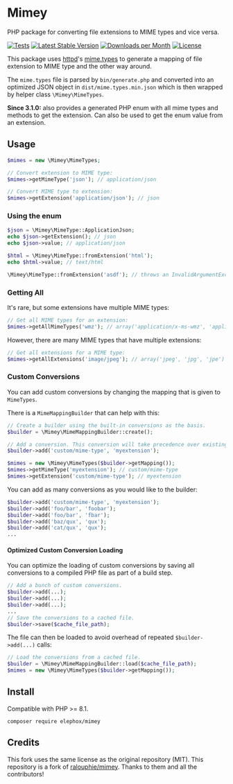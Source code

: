 Mimey
=====

PHP package for converting file extensions to MIME types and vice versa.

[![Tests](https://github.com/elephox-dev/mimey/actions/workflows/tests.yml/badge.svg)](https://github.com/elephox-dev/mimey/actions/workflows/tests.yml)
[![Latest Stable Version](https://img.shields.io/packagist/v/elephox/mimey.svg)](https://packagist.org/packages/elephox/mimey)
[![Downloads per Month](https://img.shields.io/packagist/dm/elephox/mimey.svg)](https://packagist.org/packages/elephox/mimey)
[![License](https://img.shields.io/packagist/l/elephox/mimey.svg)](https://packagist.org/packages/elephox/mimey)

This package uses [httpd][]'s [mime.types][] to generate a mapping of file extension to MIME type and the other way around.

The `mime.types` file is parsed by `bin/generate.php` and converted into an optimized JSON object in `dist/mime.types.min.json`
which is then wrapped by helper class `\Mimey\MimeTypes`.

**Since 3.1.0:** also provides a generated PHP enum with all mime types and methods to get the extension.
Can also be used to get the enum value from an extension.

[httpd]: https://httpd.apache.org/docs/current/programs/httpd.html
[mime.types]: https://svn.apache.org/repos/asf/httpd/httpd/trunk/docs/conf/mime.types

## Usage

```php
$mimes = new \Mimey\MimeTypes;

// Convert extension to MIME type:
$mimes->getMimeType('json'); // application/json

// Convert MIME type to extension:
$mimes->getExtension('application/json'); // json
```

### Using the enum

```php
$json = \Mimey\MimeType::ApplicationJson;
echo $json->getExtension(); // json
echo $json->value; // application/json

$html = \Mimey\MimeType::fromExtension('html');
echo $html->value; // text/html

\Mimey\MimeType::fromExtension('asdf'); // throws an InvalidArgumentException if the extension cannot be found
```

### Getting All

It's rare, but some extensions have multiple MIME types:

```php
// Get all MIME types for an extension:
$mimes->getAllMimeTypes('wmz'); // array('application/x-ms-wmz', 'application/x-msmetafile')
```

However, there are many MIME types that have multiple extensions:

```php
// Get all extensions for a MIME type:
$mimes->getAllExtensions('image/jpeg'); // array('jpeg', 'jpg', 'jpe')
```

### Custom Conversions

You can add custom conversions by changing the mapping that is given to `MimeTypes`.

There is a `MimeMappingBuilder` that can help with this:

```php
// Create a builder using the built-in conversions as the basis.
$builder = \Mimey\MimeMappingBuilder::create();

// Add a conversion. This conversion will take precedence over existing ones.
$builder->add('custom/mime-type', 'myextension');

$mimes = new \Mimey\MimeTypes($builder->getMapping());
$mimes->getMimeType('myextension'); // custom/mime-type
$mimes->getExtension('custom/mime-type'); // myextension
```

You can add as many conversions as you would like to the builder:

```php
$builder->add('custom/mime-type', 'myextension');
$builder->add('foo/bar', 'foobar');
$builder->add('foo/bar', 'fbar');
$builder->add('baz/qux', 'qux');
$builder->add('cat/qux', 'qux');
...
```

#### Optimized Custom Conversion Loading

You can optimize the loading of custom conversions by saving all conversions to a compiled PHP file as part of a build step.

```php
// Add a bunch of custom conversions.
$builder->add(...);
$builder->add(...);
$builder->add(...);
...
// Save the conversions to a cached file.
$builder->save($cache_file_path);
```

The file can then be loaded to avoid overhead of repeated `$builder->add(...)` calls:

```php
// Load the conversions from a cached file.
$builder = \Mimey\MimeMappingBuilder::load($cache_file_path);
$mimes = new \Mimey\MimeTypes($builder->getMapping());
```

## Install

Compatible with PHP >= 8.1.

```
composer require elephox/mimey
```

## Credits

This fork uses the same license as the original repository (MIT).
This repository is a fork of [ralouphie/mimey](https://github.com/ralouphie/mimey).
Thanks to them and all the contributors!
